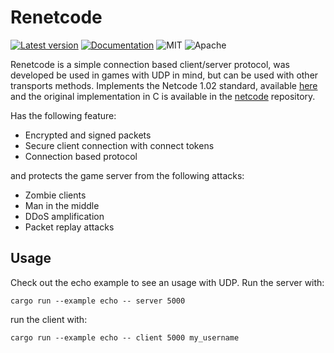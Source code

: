 # Renetcode
[![Latest version](https://img.shields.io/crates/v/renetcode2.svg)](https://crates.io/crates/renetcode2)
[![Documentation](https://docs.rs/renetcode2/badge.svg)](https://docs.rs/renetcode2)
![MIT](https://img.shields.io/badge/license-MIT-blue.svg)
![Apache](https://img.shields.io/badge/license-Apache-blue.svg)


Renetcode is a simple connection based client/server protocol, was developed be used in games with UDP in mind, but can be used with other transports methods. Implements the Netcode 1.02 standard, available [here][standard] and the original implementation in C is available in the [netcode][netcode] repository.

Has the following feature:
- Encrypted and signed packets
- Secure client connection with connect tokens
- Connection based protocol

and protects the game server from the following attacks:
- Zombie clients
- Man in the middle
- DDoS amplification
- Packet replay attacks

[standard]: https://github.com/networkprotocol/netcode/blob/master/STANDARD.md
[netcode]: https://github.com/networkprotocol/netcode

## Usage
Check out the echo example to see an usage with UDP. Run the server with: 
```
cargo run --example echo -- server 5000 
```
run the client with:
```
cargo run --example echo -- client 5000 my_username
```
